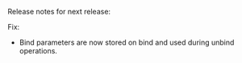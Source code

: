 Release notes for next release:

Fix:
- Bind parameters are now stored on bind and used during unbind operations.  
